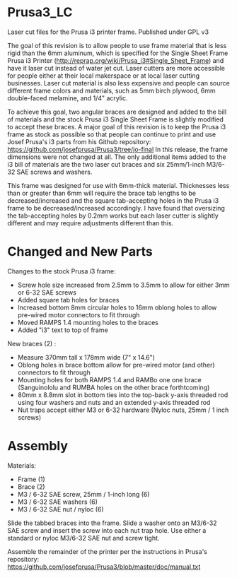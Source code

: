 Prusa3_LC
=========

Laser cut files for the Prusa i3 printer frame.
Published under GPL v3


The goal of this revision is to allow people to use frame material that is less
rigid than the 6mm aluminum, which is specified for the Single Sheet Frame Prusa 
i3 Printer (http://reprap.org/wiki/Prusa_i3#Single_Sheet_Frame) and have it 
laser cut instead of water jet cut. Laser cutters are more accessible for people 
either at their local makerspace or at local laser cutting businesses.  Laser
cut material is also less expensive and people can source different frame colors
and materials, such as 5mm birch plywood, 6mm double-faced melamine, and 
1/4" acrylic.

To achieve this goal, two angular braces are designed and added to the bill of 
materials and the stock Prusa i3 Single Sheet Frame is slightly modified to accept
these braces. A major goal of this revision is to keep the Prusa i3 frame as 
stock as possible so that people can continue to print and use Josef Prusa's i3 
parts from his Github repository: https://github.com/josefprusa/Prusa3/tree/jo-final
In this release, the frame dimensions were not changed at all. The only
additional items added to the i3 bill of materials are the two laser cut braces
and six 25mm/1-inch M3/6-32 SAE screws and washers.

This frame was designed for use with 6mm-thick material. Thicknesses less than or
greater than 6mm will require the brace tab lengths to be decreased/increased
and the square tab-accepting holes in the Prusa i3 frame to be decreased/increased
accordingly. I have found that oversizing the tab-accepting holes by 0.2mm works
but each laser cutter is slightly different and may require adjustments 
different than this.


Changed and New Parts
=====================

Changes to the stock Prusa i3 frame:

* Screw hole size increased from 2.5mm to 3.5mm to allow for either 3mm or 6-32 SAE screws
* Added square tab holes for braces
* Increased bottom 8mm circular holes to 16mm oblong holes to allow pre-wired motor connectors to fit through
* Moved RAMPS 1.4 mounting holes to the braces
* Added "i3" text to top of frame

New braces (2) :

* Measure 370mm tall x 178mm wide (7" x 14.6")
* Oblong holes in brace bottom allow for pre-wired motor (and other) connectors to fit through
* Mounting holes for both RAMPS 1.4 and RAMBo one one brace (Sanguinololu and RUMBA holes on the other brace forthtcoming)
* 80mm x 8.8mm slot in bottom ties into the top-back y-axis threaded rod using four washers and nuts and an extended y-axis threaded rod
* Nut traps accept either M3 or 6-32 hardware (Nyloc nuts, 25mm / 1 inch screws)


Assembly
========

Materials:

* Frame (1)
* Brace (2)
* M3 / 6-32 SAE screw, 25mm / 1-inch long (6)
* M3 / 6-32 SAE washers (6)
* M3 / 6-32 SAE nut / nyloc (6)


Slide the tabbed braces into the frame. Slide a washer onto an M3/6-32 SAE screw and
insert the screw into each nut trap hole. Use either a standard or nyloc M3/6-32 SAE
nut and screw tight.

Assemble the remainder of the printer per the instructions in Prusa's repository:
https://github.com/josefprusa/Prusa3/blob/master/doc/manual.txt
